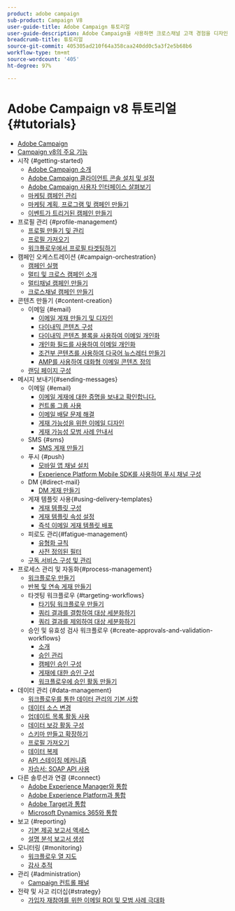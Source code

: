 ```yaml
---
product: adobe campaign
sub-product: Campaign V8
user-guide-title: Adobe Campaign 튜토리얼
user-guide-description: Adobe Campaign을 사용하면 크로스채널 고객 경험을 디자인할 수 있고 시각적 캠페인 오케스트레이션, 실시간 상호 작용 관리 및 크로스채널 실행 등을 위한 환경이 제공됩니다.
breadcrumb-title: 튜토리얼
source-git-commit: 405305ad210f64a358caa240dd0c5a3f2e5b68b6
workflow-type: tm+mt
source-wordcount: '405'
ht-degree: 97%

---
```



# Adobe Campaign v8 튜토리얼 {#tutorials}

+ [Adobe Campaign](/help/overview.md)
+ [Campaign v8의 주요 기능](https://experienceleague.adobe.com/docs/campaign/campaign-v8/start/whats-new.html?lang=ko)
+ 시작 {#getting-started}
   + [Adobe Campaign 소개](/help/get-started/introduction-to-adobe-campaign.md)
   + [Adobe Campaign 클라이언트 콘솔 설치 및 설정](/help/get-started/install-and-set-up-the-adobe-campaign-client-console.md)
   + [Adobe Campaign 사용자 인터페이스 살펴보기](/help/get-started/explore-the-adobe-campaign-user-interface.md)
   + [마케팅 캠페인 관리](/help/get-started/manage-marketing-campaigns.md)
   + [마케팅 계획, 프로그램 및 캠페인 만들기](/help/get-started/create-a-marketing-plan-programs-and-campaigns.md)
   + [이벤트가 트리거된 캠페인 만들기](/help/get-started/create-event-triggered-campaigns.md)
+ 프로필 관리 {#profile-management}
   + [프로필 만들기 및 관리](/help/profile-management/create-and-manage-profiles.md)
   + [프로필 가져오기](/help/profile-management/import-profiles.md)
   + [워크플로우에서 프로필 타겟팅하기](/help/profile-management/target-profiles-in-a-workflow.md)
+ 캠페인 오케스트레이션 {#campaign-orchestration}
   + [캠페인 실행](/help/orchestrate-campaigns/execute-a-campaign.md)
   + [멀티 및 크로스 캠페인 소개](/help/orchestrate-campaigns/introduction-to-cross-and-multi-channel-campaigns.md)
   + [멀티채널 캠페인 만들기](/help/orchestrate-campaigns/multi-channel-campaigns.md)
   + [크로스채널 캠페인 만들기](/help/orchestrate-campaigns/cross-channel-campaigns.md)
+ 콘텐츠 만들기 {#content-creation}
   + 이메일 {#email}
      + [이메일 게재 만들기 및 디자인](/help/content-creation/create-and-design-email-deliveries.md)
      + [다이내믹 콘텐츠 구성](/help/content-creation/configure-dynamic-content.md)
      + [다이내믹 콘텐츠 블록을 사용하여 이메일 개인화](/help/content-creation/personalize-using-dynamic-content-blocks.md)
      + [개인화 필드를 사용하여 이메일 개인화](/help/content-creation/personalize-emails-using-personalization-fields.md)
      + [조건부 콘텐츠를 사용하여 다국어 뉴스레터 만들기](/help/content-creation/create-a-multilingual-newsletter-using-conditional-content.md)
      + [AMP를 사용하여 대화형 이메일 콘텐츠 정의](/help/content-creation/design-interactive-email-content-with-amp.md)
   + [랜딩 페이지 구성](/help/content-creation/configure-landingpages.md)
+ 메시지 보내기{#sending-messages}
   + 이메일 {#email}
      + [이메일 게재에 대한 증명을 보내고 확인합니다.](/help/send-messages/email/send-and-validate-proofs.md)
      + [컨트롤 그룹 사용](/help/send-messages/email/use-control-groups.md)
      + [이메일 배달 문제 해결](/help/send-messages/email/troubleshoot-email-delivery-issues.md)
      + [게재 가능성을 위한 이메일 디자인](/help/send-messages/email/design-emails-for-deliverability.md)
      + [게재 가능성 모범 사례 안내서](https://experienceleague.adobe.com/docs/deliverability-learn/deliverability-best-practice-guide/introduction.html?lang=ko)
   + SMS {#sms}
      + [SMS 게재 만들기 ](/help/send-messages/mobile/create-an-sms-delivery.md)
   + 푸시 {#push}
      + [모바일 앱 채널 설치](/help/send-messages/mobile/install-the-mobile-app.md)
      + [Experience Platform Mobile SDK를 사용하여 푸시 채널 구성](/help/send-messages/mobile/configure-push-using-aep-mobile-sdk.md)
   + DM {#direct-mail}
      + [DM 게재 만들기](/help/send-messages/direct-mail/create-direct-mail-deliveries.md)
   + 게재 템플릿 사용{#using-delivery-templates}
      + [게재 템플릿 구성](/help/send-messages/use-delivery-templates/configure-a-delivery-template.md)
      + [게재 템플릿 속성 설정](/help/send-messages/use-delivery-templates/set-delivery-template-properties.md)
      + [즉석 이메일 게재 템플릿 배포](/help/send-messages/use-delivery-templates/deploy-ad-hoc-email-delivery-template.md)
   + 피로도 관리{#fatigue-management}
      + [유형화 규칙](/help/send-messages/fatigue-management/typology-rules-for-fatigue-management.md)
      + [사전 정의된 필터](/help/send-messages/fatigue-management/fatigue-management-using-filters.md)
   + [구독 서비스 구성 및 관리](/help/send-messages/configure-and-manage-subscription-services.md)
+ 프로세스 관리 및 자동화{#process-management}
   + [워크플로우 만들기](/help/process-management/create-a-workflow.md)
   + [반복 및 연속 게재 만들기](/help/process-management/recurring-deliveries.md)
   + 타겟팅 워크플로우 {#targeting-workflows}
      + [타기팅 워크플로우 만들기](/help/process-management/create-a-targeting-workflow.md)
      + [쿼리 결과를 결합하여 대상 세분화하기](/help/process-management/refine-targets-by-combining-query-results.md)
      + [쿼리 결과를 제외하여 대상 세분화하기](/help/process-management/refine-targets-by-excluding-query-results.md)
   + 승인 및 유효성 검사 워크플로우 {#create-approvals-and-validation-workflows}
      + [소개](/help/process-management/create-approvals-and-validation-workflows/create-approvals-and-validation-workflows-introduction.md)
      + [승인 관리](/help/process-management/create-approvals-and-validation-workflows/manage-approvals.md)
      + [캠페인 승인 구성 ](/help/process-management/create-approvals-and-validation-workflows/configure-approvals-for-campaigns.md)
      + [게재에 대한 승인 구성 ](/help/process-management/create-approvals-and-validation-workflows/configure-approvals-for-deliveries.md)
      + [워크플로우에 승인 활동 만들기](/help/process-management/create-approvals-and-validation-workflows/create-approval-process-in-a-workflow.md)
+ 데이터 관리 {#data-management}
   + [워크플로우를 통한 데이터 관리의 기본 사항](/help/data-management/data-management-fundamentals.md)
   + [데이터 소스 변경](/help/data-management/change-data-source.md)
   + [업데이트 목록 활동 사용](/help/process-management/use-the-update-list-activity.md)
   + [데이터 보강 활동 구성](/help/process-management/enrichment-activity.md)
   + [스키마 만들고 확장하기](/help/data-management/create-and-extend-a-schema.md)
   + [프로필 가져오기](/help/data-management/import-profiles.md)
   + [데이터 복제](/help/data-management/data-replication.md)
   + [API 스테이징 메커니즘](/help/data-management/api-staging-mechanism.md)
   + [자습서: SOAP API 사용](https://experienceleague.adobe.com/docs/campaign-learn/use-soap-apis/introduction.html?lang=ko)
+ 다른 솔루션과 연결 {#connect}
   + [Adobe Experience Manager와 통합](https://experienceleague.adobe.com/docs/campaign-learn/integrate-with-experience-manager/overview.html?lang=ko)
   + [Adobe Experience Platform과 통합](https://experienceleague.adobe.com/docs/campaign-learn/integrate-with-experience-platform/overview.html?lang=ko)
   + [Adobe Target과 통합](/help/connect/target-integration.md)
   + [Microsoft Dynamics 365와 통합](/help/connect/dynamics365-integration.md)
+ 보고 {#reporting}
   + [기본 제공 보고서 액세스](/help/reporting/access-built-in-reports.md)
   + [설명 분석 보고서 생성](/help/reporting/generate-a-descriptive-analysis-report.md)
+ 모니터링 {#monitoring}
   + [워크플로우 열 지도](/help/monitoring/workflow-heatmap.md)
   + [감사 추적](/help/monitoring/audit-trail.md)
+ 관리 {#administration}
   + [Campaign 컨트롤 패널](https://experienceleague.adobe.com/docs/campaign-learn/control-panel/control-panel-overview.html?lang=ko)
+ 전략 및 사고 리더십{#strategy}
   + [가입자 재참여를 위한 이메일 ROI 및 모범 사례 극대화](/help/strategy/campaign-maximize-email-best-practices.md)
